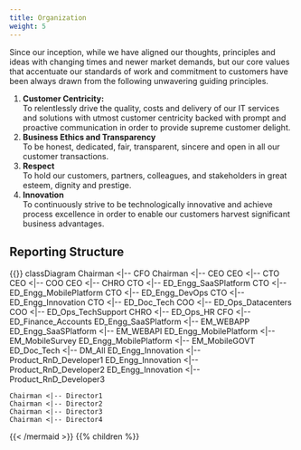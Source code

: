 ```yaml
---
title: Organization
weight: 5
---
```

Since our inception, while we have aligned our thoughts, principles and ideas with changing times and newer market demands, but our core values that accentuate our standards of work and commitment to customers have been always drawn from the following unwavering guiding principles.
1. **Customer Centricity:** \
To relentlessly drive the quality, costs and delivery of our IT services and solutions with utmost customer centricity backed with prompt and proactive communication in order to provide supreme customer delight.
1. **Business Ethics and Transparency** \
To be honest, dedicated, fair, transparent, sincere and open in all our customer transactions.
1. **Respect** \
To hold our customers, partners, colleagues, and stakeholders in great esteem, dignity and prestige.
1. **Innovation** \
To continuously strive to be technologically innovative and achieve process excellence in order to enable our customers harvest significant business advantages.

## Reporting Structure
{{<mermaid align="left">}}
classDiagram
	Chairman <|-- CFO
	Chairman <|-- CEO
	CEO <|-- CTO
	CEO <|-- COO
	CEO <|-- CHRO
	CTO <|-- ED_Engg_SaaSPlatform
	CTO <|-- ED_Engg_MobilePlatform
	CTO <|-- ED_Engg_DevOps
	CTO <|-- ED_Engg_Innovation
	CTO <|-- ED_Doc_Tech
	COO <|-- ED_Ops_Datacenters
	COO <|-- ED_Ops_TechSupport
	CHRO <|-- ED_Ops_HR
	CFO <|-- ED_Finance_Accounts
	ED_Engg_SaaSPlatform <|-- EM_WEBAPP
	ED_Engg_SaaSPlatform <|-- EM_WEBAPI
	ED_Engg_MobilePlatform <|-- EM_MobileSurvey
	ED_Engg_MobilePlatform <|-- EM_MobileGOVT
	ED_Doc_Tech <|-- DM_All
	ED_Engg_Innovation <|-- Product_RnD_Developer1
	ED_Engg_Innovation <|-- Product_RnD_Developer2
	ED_Engg_Innovation <|-- Product_RnD_Developer3
	
	Chairman <|-- Director1
	Chairman <|-- Director2
	Chairman <|-- Director3
	Chairman <|-- Director4
	
{{< /mermaid >}}
{{% children  %}}
